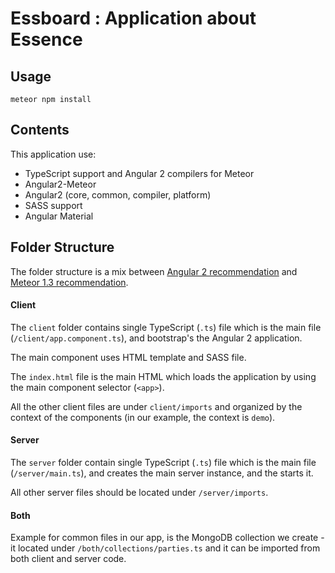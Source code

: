 # Essboard : Application  about Essence

## Usage


```
meteor npm install
```

## Contents

This application use:

- TypeScript support and Angular 2 compilers for Meteor
- Angular2-Meteor
- Angular2 (core, common, compiler, platform)
- SASS support
- Angular Material

## Folder Structure

The folder structure is a mix between [Angular 2 recommendation](https://johnpapa.net/angular-2-styles/) and [Meteor 1.3 recommendation](https://guide.meteor.com/structure.html).

#### Client

The `client` folder contains single TypeScript (`.ts`) file which is the main file (`/client/app.component.ts`), and bootstrap's the Angular 2 application.

The main component uses HTML template and SASS file.

The `index.html` file is the main HTML which loads the application by using the main component selector (`<app>`).

All the other client files are under `client/imports` and organized by the context of the components (in our example, the context is `demo`).


#### Server

The `server` folder contain single TypeScript (`.ts`) file which is the main file (`/server/main.ts`), and creates the main server instance, and the starts it.

All other server files should be located under `/server/imports`.

#### Both

Example for common files in our app, is the MongoDB collection we create - it located under `/both/collections/parties.ts` and it can be imported from both client and server code.


